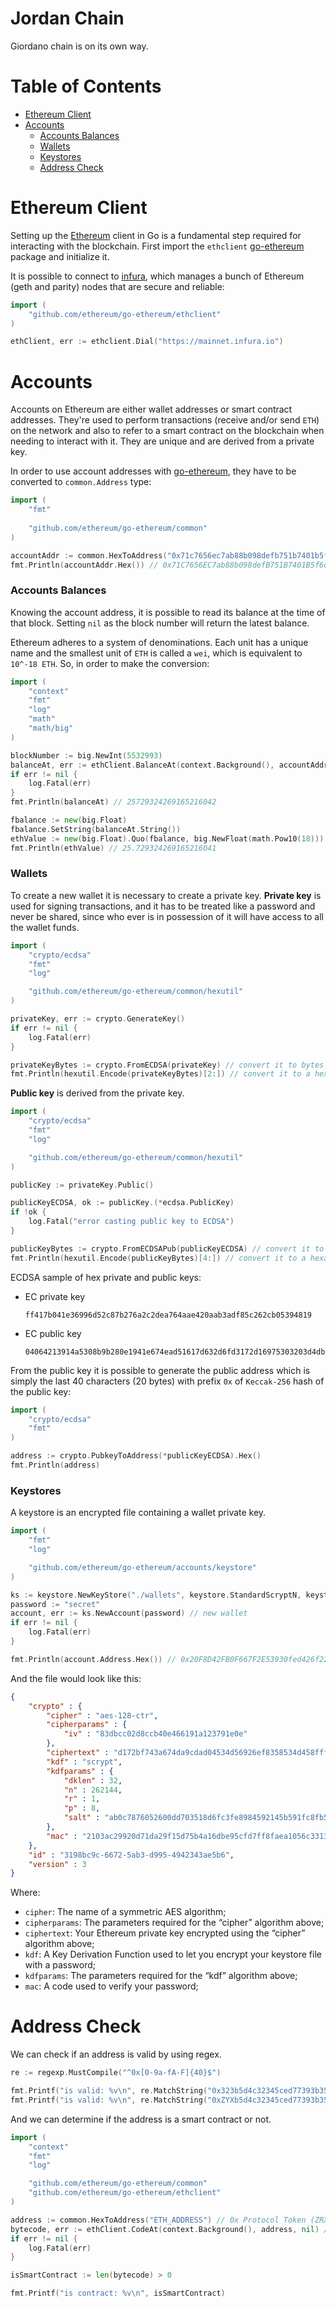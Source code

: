 # Jordan Chain

Giordano chain is on its own way.

# Table of Contents

- [Ethereum Client](https://github.com/J4NN0/jordan-chain#ethereum-client)
- [Accounts](https://github.com/J4NN0/jordan-chain#accounts)
  - [Accounts Balances](https://github.com/J4NN0/jordan-chain#accounts-balances)
  - [Wallets](https://github.com/J4NN0/jordan-chain#wallets)
  - [Keystores](https://github.com/J4NN0/jordan-chain#keystores)
  - [Address Check](https://github.com/J4NN0/jordan-chain#address-check)

# Ethereum Client

Setting up the [Ethereum](https://ethereum.org/en/) client in Go is a fundamental step required for interacting with the blockchain. First import the `ethclient` [go-ethereum](https://pkg.go.dev/github.com/ethereum/go-ethereum) package and initialize it.

It is possible to connect to [infura](https://www.infura.io), which manages a bunch of Ethereum (geth and parity) nodes that are secure and reliable:

```go
import (
    "github.com/ethereum/go-ethereum/ethclient"
)

ethClient, err := ethclient.Dial("https://mainnet.infura.io")
```

# Accounts

Accounts on Ethereum are either wallet addresses or smart contract addresses. They're used to perform transactions (receive and/or send `ETH`) on the network and also to refer to a smart contract on the blockchain when needing to interact with it. They are unique and are derived from a private key.

In order to use account addresses with [go-ethereum](https://pkg.go.dev/github.com/ethereum/go-ethereum), they have to be converted to `common.Address` type:

```go
import (
    "fmt"
	
    "github.com/ethereum/go-ethereum/common"
)

accountAddr := common.HexToAddress("0x71c7656ec7ab88b098defb751b7401b5f6d8976f")
fmt.Println(accountAddr.Hex()) // 0x71C7656EC7ab88b098defB751B7401B5f6d8976F
```

### Accounts Balances

Knowing the account address, it is possible to read its balance at the time of that block. Setting `nil` as the block number will return the latest balance.

Ethereum adheres to a system of denominations. Each unit has a unique name and the smallest unit of `ETH` is called a `wei`, which is equivalent to `10^-18 ETH`. So, in order to make the conversion:

```go
import (
    "context"
    "fmt"
    "log"
    "math"
    "math/big"
)

blockNumber := big.NewInt(5532993)
balanceAt, err := ethClient.BalanceAt(context.Background(), accountAddr, blockNumber)
if err != nil {
    log.Fatal(err)
}
fmt.Println(balanceAt) // 25729324269165216042

fbalance := new(big.Float)
fbalance.SetString(balanceAt.String())
ethValue := new(big.Float).Quo(fbalance, big.NewFloat(math.Pow10(18)))
fmt.Println(ethValue) // 25.729324269165216041
```

### Wallets

To create a new wallet it is necessary to create a private key. **Private key** is used for signing transactions, and it has to be treated like a password and never be shared, since who ever is in possession of it will have access to all the wallet funds.

```go
import (
    "crypto/ecdsa"
    "fmt"
    "log"

    "github.com/ethereum/go-ethereum/common/hexutil"
)

privateKey, err := crypto.GenerateKey()
if err != nil {
    log.Fatal(err)
}

privateKeyBytes := crypto.FromECDSA(privateKey) // convert it to bytes
fmt.Println(hexutil.Encode(privateKeyBytes)[2:]) // convert it to a hexadecimal string and strip the 0x after it's hex encoded
```

**Public key** is derived from the private key.

```go
import (
    "crypto/ecdsa"
    "fmt"
    "log"

    "github.com/ethereum/go-ethereum/common/hexutil"
)

publicKey := privateKey.Public()

publicKeyECDSA, ok := publicKey.(*ecdsa.PublicKey)
if !ok {
    log.Fatal("error casting public key to ECDSA")
}

publicKeyBytes := crypto.FromECDSAPub(publicKeyECDSA) // convert it to bytes
fmt.Println(hexutil.Encode(publicKeyBytes)[4:]) // convert it to a hexadecimal string and strip the 0x and the first 2 characters (i.e. 04) which is always the EC prefix and is not required
```

ECDSA sample of hex private and public keys:
- EC private key
  ```
  ff417b041e36996d52c87b276a2c2dea764aae420aab3adf85c262cb05394819
  ```
- EC public key
  ```
  04064213914a5308b9b280e1941e674ead51617d632d6fd3172d16975303203d4db9debdc75ec90f1105969921ccbdf27f099fc1d47b36336e19aac35db68cda33
  ```
  
From the public key it is possible to generate the public address which is simply the last 40 characters (20 bytes) with prefix `0x` of `Keccak-256` hash of the public key:

```go
import (
    "crypto/ecdsa"
    "fmt"
)

address := crypto.PubkeyToAddress(*publicKeyECDSA).Hex()
fmt.Println(address)
```

### Keystores

A keystore is an encrypted file containing a wallet private key. 

```go
import (
    "fmt"
    "log"

    "github.com/ethereum/go-ethereum/accounts/keystore"
)

ks := keystore.NewKeyStore("./wallets", keystore.StandardScryptN, keystore.StandardScryptP)
password := "secret"
account, err := ks.NewAccount(password) // new wallet
if err != nil {
    log.Fatal(err)
}

fmt.Println(account.Address.Hex()) // 0x20F8D42FB0F667F2E53930fed426f225752453b3
```

And the file would look like this:

```json
{
    "crypto" : {
        "cipher" : "aes-128-ctr",
        "cipherparams" : {
            "iv" : "83dbcc02d8ccb40e466191a123791e0e"
        },
        "ciphertext" : "d172bf743a674da9cdad04534d56926ef8358534d458fffccd4e6ad2fbde479c",
        "kdf" : "scrypt",
        "kdfparams" : {
            "dklen" : 32,
            "n" : 262144,
            "r" : 1,
            "p" : 8,
            "salt" : "ab0c7876052600dd703518d6fc3fe8984592145b591fc8fb5c6d43190334ba19"
        },
        "mac" : "2103ac29920d71da29f15d75b4a16dbe95cfd7ff8faea1056c33131d846e3097"
    },
    "id" : "3198bc9c-6672-5ab3-d995-4942343ae5b6",
    "version" : 3
}
```

Where:
- `cipher`: The name of a symmetric AES algorithm;
- `cipherparams`: The parameters required for the “cipher” algorithm above;
- `ciphertext`: Your Ethereum private key encrypted using the “cipher” algorithm above;
- `kdf`: A Key Derivation Function used to let you encrypt your keystore file with a password;
- `kdfparams`: The parameters required for the “kdf” algorithm above;
- `mac`: A code used to verify your password;

# Address Check

We can check if an address is valid by using regex.

```go
re := regexp.MustCompile("^0x[0-9a-fA-F]{40}$")

fmt.Printf("is valid: %v\n", re.MatchString("0x323b5d4c32345ced77393b3530b1eed0f346429d")) // is valid: true
fmt.Printf("is valid: %v\n", re.MatchString("0xZYXb5d4c32345ced77393b3530b1eed0f346429d")) // is valid: false
```

And we can determine if the address is a smart contract or not.

```go
import (
    "context"
    "fmt"
    "log"

    "github.com/ethereum/go-ethereum/common"
    "github.com/ethereum/go-ethereum/ethclient"
)

address := common.HexToAddress("ETH_ADDRESS") // 0x Protocol Token (ZRX) smart contract address
bytecode, err := ethClient.CodeAt(context.Background(), address, nil) // nil is the latest block
if err != nil {
    log.Fatal(err)
}

isSmartContract := len(bytecode) > 0

fmt.Printf("is contract: %v\n", isSmartContract)
```
